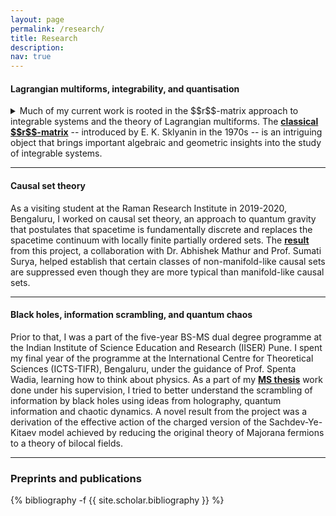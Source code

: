 ```yaml
---
layout: page
permalink: /research/
title: Research
description:
nav: true
---
```


<h4>Lagrangian multiforms, integrability, and quantisation</h4>

<details>

<summary>Much of my current work is rooted in the $$r$$-matrix approach to integrable systems and the theory of Lagrangian multiforms. The <b><a href="https://link.springer.com/article/10.1007/BF01076717" target="_self">classical $$r$$-matrix</a></b> -- introduced by E. K. Sklyanin in the 1970s -- is an intriguing object that brings important algebraic and geometric insights into the study of integrable systems.</summary> The notion of Lagrangian multiforms, on the other hand, is relatively more recent and aims to capture integrability purely from a variational point of view, using a generalised variational principle applied to an appropriate generalisation of a classical action.

Writing down Lagrangian multiform for a given integrable system in a systematic manner is a non-trivial task. A part of my work is aimed at constructing a framework that can provide an efficient way of describing all the Lagrangian coefficients in one formula. Using the theory of Lie dialgebras as guiding principle, we have achieved <b><a href="https://arxiv.org/abs/2307.07339" target="_self">this</a></b> for a large class of finite-dimensional integrable systems.

Together with V. Caudrelier, my doctoral supervisor, and our collaborators, I am also exploring connections between our Lie dialgebra-based framework and the gauge-theoretic approach to integrability that has...

another approach was introduced which takes a more global view on a hi- erarchy and provides an efficient way of describing all the Lagrangian coefficients in one for- mula [12, 14], see also [16]. A key insight in [12, 14] was the incorporation in the Lagrangian multiform of key ingredients known in the Hamiltonian framework for integrable hierarchies, in particular the classical r-matrix, as well as the “compounding” of hierarchies following [20].

we show how the theory of Lie dialgebras [21] can be used to construct systematically a Lagrangian multiform for any finite-dimensional system which falls within the Lie dialgebra framework.

Finally, a long*ish*-term goal of my doctoral project is to employ the new set of ideas that the theory of Lagrangian multiforms bring to the discussion to explore the the possibility of using path integrals to quantise integrable theories in a covariant manner, overcoming the drawback of canonical quantisation which breaks the Lorentz covariance of the underlying spacetime coordinates.

</details>

<hr>

<h4>Causal set theory</h4>

As a visiting student at the Raman Research Institute in 2019-2020, Bengaluru, I worked on causal set theory, an approach to quantum gravity that postulates that spacetime is fundamentally discrete and replaces the spacetime continuum with locally finite partially ordered sets. The <b><a href="https://arxiv.org/abs/2009.07623" target="_self">result</a></b> from this project, a collaboration with Dr. Abhishek Mathur and Prof. Sumati Surya, helped establish that certain classes of non-manifold-like causal sets are suppressed even though they are more typical than manifold-like causal sets.

<hr>

<h4>Black holes, information scrambling, and quantum chaos</h4>

Prior to that, I was a part of the five-year BS-MS dual degree programme at the Indian Institute of Science Education and Research (IISER) Pune. I spent my final year of the programme at the International Centre for Theoretical Sciences (ICTS-TIFR), Bengaluru, under the guidance of Prof. Spenta Wadia, learning how to think about physics. As a part of my <b><a href="http://dr.iiserpune.ac.in:8080/xmlui/bitstream/handle/123456789/1047/MS%20Thesis%20-%20Anup%20Anand%20Singh.pdf" target="_self">MS thesis</a></b> work done under his supervision, I tried to better understand the scrambling of information by black holes using ideas from holography, quantum information and chaotic dynamics. A novel result from the project was a derivation of the effective action of the charged version of the Sachdev-Ye-Kitaev model achieved by reducing the original theory of Majorana fermions to a theory of bilocal fields.

<hr>

<h3> Preprints and publications </h3>

<div class="publications">

{% bibliography -f {{ site.scholar.bibliography }} %}

</div>
